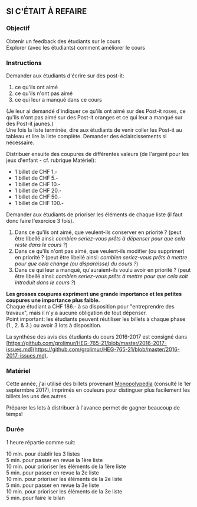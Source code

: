 ## SI C'ÉTAIT À REFAIRE

### Objectif
Obtenir un feedback des étudiants sur le cours   
Explorer (avec les étudiants) comment améliorer le cours   

### Instructions
Demander aux étudiants d'écrire sur des post-it:   
1. ce qu'ils ont aimé   
2. ce qu'ils n'ont pas aimé   
3. ce qui leur a manqué dans ce cours   

(Je leur ai demandé d'indiquer ce qu'ils ont aimé sur des Post-it roses, ce qu'ils n'ont pas aimé sur des Post-it oranges et ce qui leur a manqué sur des Post-it jaunes.)   
Une fois la liste terminée, dire aux étudiants de venir coller les Post-it au tableau et lire la liste complète. Demander des éclaircissements si nécessaire.   

Distribuer ensuite des coupures de différentes valeurs (de l'argent pour les jeux d'enfant - cf. rubrique Matériel):      
* 1 billet de CHF 1.-   
* 1 billet de CHF 5.-   
* 1 billet de CHF 10.-   
* 1 billet de CHF 20.-   
* 1 billet de CHF 50.-   
* 1 billet de CHF 100.-   

Demander aux étudiants de prioriser les éléments de chaque liste (il faut donc faire l'exercice 3 fois).   
1. Dans ce qu'ils ont aimé, que veulent-ils conserver en priorité ? (peut être libellé ainsi: *combien seriez-vous prêts à dépenser pour que cela reste dans le cours ?*)   
2. Dans ce qu'ils n'ont pas aimé, que veulent-ils modifier (ou supprimer) en priorité ? (peut être libellé ainsi: *combien seriez-vous prêts à mettre pour que cela change (ou disparaisse) du cours ?*)   
3. Dans ce qui leur a manqué, qu'auraient-ils voulu avoir en priorité ? (peut être libellé ainsi: *combien seriez-vous prêts à mettre pour que cela soit introduit dans le cours ?*)   

**Les grosses coupures expriment une grande importance et les petites coupures une importance plus faible.**   
Chaque étudiant a CHF 186.- à sa disposition pour "entreprendre des travaux", mais il n'y a aucune obligation de tout dépenser.   
Point important: les étudiants peuvent réutiliser les billets à chaque phase (1., 2. & 3.) ou avoir 3 lots à disposition.   

La synthèse des avis des étudiants du cours 2016-2017 est consigné dans [https://github.com/grolimur/HEG-765-21/blob/master/2016-2017-issues.md](https://github.com/grolimur/HEG-765-21/blob/master/2016-2017-issues.md).   

### Matériel
Cette année, j'ai utilisé des billets provenant [Monopolypedia](http://www.monopolypedia.fr/univers/goodies/billets/billets.php) (consulté le 1er septermbre 2017), imprimés en couleurs pour distinguer plus facilement les billets les uns des autres.   

Préparer les lots à distribuer à l'avance permet de gagner beaucoup de temps!    

### Durée
1 heure répartie comme suit:   

10 min. pour établir les 3 listes   
5 min. pour passer en revue la 1ère liste   
10 min. pour prioriser les éléments de la 1ère liste   
5 min. pour passer en revue la 2e liste   
10 min. pour prioriser les éléments de la 2e liste   
5 min. pour passer en revue la 3e liste   
10 min. pour prioriser les éléments de la 3e liste   
5 min. pour faire le bilan   